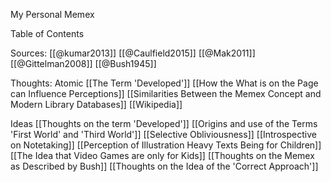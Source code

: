 My Personal Memex

Table of Contents


Sources:
[[@kumar2013]]
[[@Caulfield2015]]
[[@Mak2011]]
[[@Gittelman2008]]
[[@Bush1945]]


Thoughts:
Atomic
[[The Term 'Developed']]
[[How the What is on the Page can Influence Perceptions]]
[[Similarities Between the Memex Concept and Modern Library Databases]]
[[Wikipedia]]

Ideas
[[Thoughts on the term 'Developed']]
[[Origins and use of the Terms 'First World' and 'Third World']]
[[Selective Obliviousness]]
[[Introspective on Notetaking]]
[[Perception of Illustration Heavy Texts Being for Children]]
[[The Idea that Video Games are only for Kids]]
[[Thoughts on the Memex as Described by Bush]]
[[Thoughts on the Idea of the 'Correct Approach']]